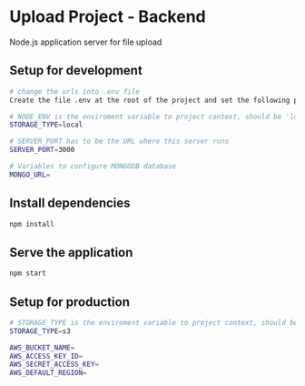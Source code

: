 # Upload Project - Backend

Node.js application server for file upload 

## Setup for development

``` bash
# change the urls into .env file
Create the file .env at the root of the project and set the following properties as you need:

# NODE_ENV is the enviroment variable to project context, should be 'local'
STORAGE_TYPE=local

# SERVER_PORT has to be the URL where this server runs
SERVER_PORT=3000

# Variables to configure MONGODB database
MONGO_URL=

```

## Install dependencies
```bash
npm install
```

## Serve the application
```bash
npm start
```

## Setup for production

``` bash
# STORAGE_TYPE is the enviroment variable to project context, should be 's3' 
STORAGE_TYPE=s3

AWS_BUCKET_NAME=
AWS_ACCESS_KEY_ID=
AWS_SECRET_ACCESS_KEY=
AWS_DEFAULT_REGION=
